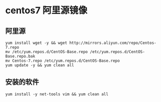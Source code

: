 # centos7 阿里源镜像

## 阿里源
```
yum install wget -y && wget http://mirrors.aliyun.com/repo/Centos-7.repo
mv /etc/yum.repos.d/CentOS-Base.repo /etc/yum.repos.d/CentOS-Base.repo.bak
mv Centos-7.repo /etc/yum.repos.d/CentOS-Base.repo
yum update -y && yum clean all
```

## 安装的软件
```
yum install -y net-tools vim && yum clean all
```
